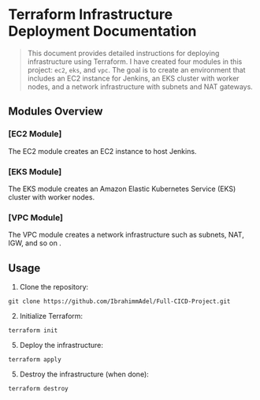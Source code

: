 # Terraform Infrastructure Deployment Documentation

> This document provides detailed instructions for deploying infrastructure using Terraform. I have created four modules in this project: `ec2`, `eks`, and `vpc`. The goal is to create an environment that includes an EC2 instance for Jenkins, an EKS cluster with worker nodes, and a network infrastructure with subnets and NAT gateways.


## Modules Overview

### [EC2 Module]

The EC2 module creates an EC2 instance to host Jenkins.

### [EKS Module]

The EKS module creates an Amazon Elastic Kubernetes Service (EKS) cluster with worker nodes.

### [VPC Module]

The VPC module creates a network infrastructure such as subnets, NAT, IGW, and so on .

## Usage

1. Clone the repository:
```
git clone https://github.com/IbrahimmAdel/Full-CICD-Project.git
```
2. Initialize Terraform:
```
terraform init
```
5. Deploy the infrastructure:
```
terraform apply
```
5. Destroy the infrastructure (when done):
```
terraform destroy